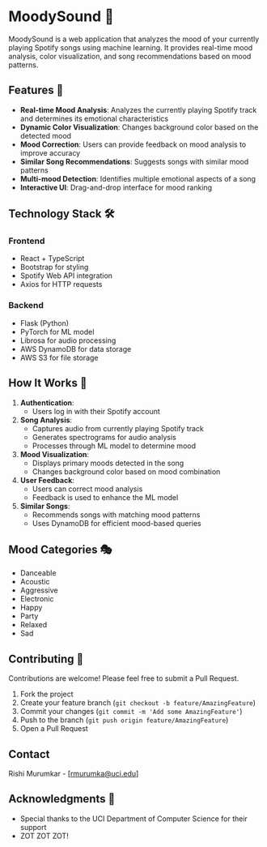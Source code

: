 # MoodySound 🎵

MoodySound is a web application that analyzes the mood of your currently playing Spotify songs using machine learning. It provides real-time mood analysis, color visualization, and song recommendations based on mood patterns.

## Features 🌟

- **Real-time Mood Analysis**: Analyzes the currently playing Spotify track and determines its emotional characteristics
- **Dynamic Color Visualization**: Changes background color based on the detected mood
- **Mood Correction**: Users can provide feedback on mood analysis to improve accuracy
- **Similar Song Recommendations**: Suggests songs with similar mood patterns
- **Multi-mood Detection**: Identifies multiple emotional aspects of a song
- **Interactive UI**: Drag-and-drop interface for mood ranking

## Technology Stack 🛠️

### Frontend
- React + TypeScript
- Bootstrap for styling
- Spotify Web API integration
- Axios for HTTP requests

### Backend
- Flask (Python)
- PyTorch for ML model
- Librosa for audio processing
- AWS DynamoDB for data storage
- AWS S3 for file storage



## How It Works 🎯

1. **Authentication**: 
   - Users log in with their Spotify account
2. **Song Analysis**: 
   - Captures audio from currently playing Spotify track
   - Generates spectrograms for audio analysis
   - Processes through ML model to determine mood
3. **Mood Visualization**:
   - Displays primary moods detected in the song
   - Changes background color based on mood combination
4. **User Feedback**:
   - Users can correct mood analysis
   - Feedback is used to enhance the ML model
5. **Similar Songs**:
   - Recommends songs with matching mood patterns
   - Uses DynamoDB for efficient mood-based queries

## Mood Categories 🎭

- Danceable
- Acoustic
- Aggressive
- Electronic
- Happy
- Party
- Relaxed
- Sad

## Contributing 🤝

Contributions are welcome! Please feel free to submit a Pull Request.

1. Fork the project
2. Create your feature branch (`git checkout -b feature/AmazingFeature`)
3. Commit your changes (`git commit -m 'Add some AmazingFeature'`)
4. Push to the branch (`git push origin feature/AmazingFeature`)
5. Open a Pull Request


## Contact

Rishi Murumkar - [rmurumka@uci.edu]

## Acknowledgments 🙏

- Special thanks to the UCI Department of Computer Science for their support
- ZOT ZOT ZOT!


